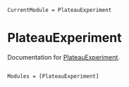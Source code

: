 ```@meta
CurrentModule = PlateauExperiment
```

# PlateauExperiment

Documentation for [PlateauExperiment](https://github.com/orkolorko/PlateauExperiment.jl).

```@index
```

```@autodocs
Modules = [PlateauExperiment]
```
